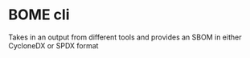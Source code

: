 # BOME cli
Takes in an output from different tools and provides an SBOM in either CycloneDX or SPDX format